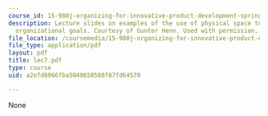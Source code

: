 ```yaml
---
course_id: 15-980j-organizing-for-innovative-product-development-spring-2007
description: Lecture slides on examples of the use of physical space to accomplish
  organizational goals. Courtesy of Gunter Henn. Used with permission.
file_location: /coursemedia/15-980j-organizing-for-innovative-product-development-spring-2007/a2efd8066fba5040650588f87fd64570_lec7.pdf
file_type: application/pdf
layout: pdf
title: lec7.pdf
type: course
uid: a2efd8066fba5040650588f87fd64570

---
```

None